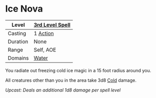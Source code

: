 # Ice Nova

| Level    | [3rd Level Spell](../../../Spell%20Level.md)        |
| -------- | --------------------------------------------------- |
| Casting  | 1 [Action](../../../../Game%20Procedures/Action.md) |
| Duration | None                                                |
| Range    | Self, AOE                                           |
| Domains  | [Water](../../../Spell%20Domains/Water.md)          |

You radiate out freezing cold ice magic in a 15 foot radius around you.

All creatures other than you in the area take 3d8 [Cold](../../../../Damage%20Types/Cold.md) damage.

*Upcast: Deals an additional 1d8 damage per spell level*